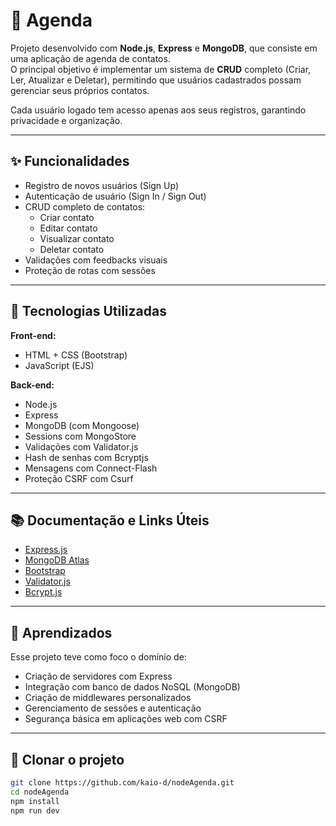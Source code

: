 # 📒 Agenda

Projeto desenvolvido com **Node.js**, **Express** e **MongoDB**, que consiste em uma aplicação de agenda de contatos.  
O principal objetivo é implementar um sistema de **CRUD** completo (Criar, Ler, Atualizar e Deletar), permitindo que usuários cadastrados possam gerenciar seus próprios contatos.

Cada usuário logado tem acesso apenas aos seus registros, garantindo privacidade e organização.

---

## ✨ Funcionalidades

- Registro de novos usuários (Sign Up)
- Autenticação de usuário (Sign In / Sign Out)
- CRUD completo de contatos:
  - Criar contato
  - Editar contato
  - Visualizar contato
  - Deletar contato
- Validações com feedbacks visuais
- Proteção de rotas com sessões

---

## 🚀 Tecnologias Utilizadas

**Front-end:**  
- HTML + CSS (Bootstrap)
- JavaScript (EJS)

**Back-end:**  
- Node.js  
- Express  
- MongoDB (com Mongoose)  
- Sessions com MongoStore  
- Validações com Validator.js  
- Hash de senhas com Bcryptjs  
- Mensagens com Connect-Flash  
- Proteção CSRF com Csurf  

---

## 📚 Documentação e Links Úteis

- [Express.js](https://expressjs.com/pt-br/)
- [MongoDB Atlas](https://www.mongodb.com/cloud/atlas)
- [Bootstrap](https://getbootstrap.com/)
- [Validator.js](https://github.com/validatorjs/validator.js)
- [Bcrypt.js](https://github.com/dcodeIO/bcrypt.js)

---


## 🧠 Aprendizados

Esse projeto teve como foco o domínio de:
- Criação de servidores com Express
- Integração com banco de dados NoSQL (MongoDB)
- Criação de middlewares personalizados
- Gerenciamento de sessões e autenticação
- Segurança básica em aplicações web com CSRF

---

## 📁 Clonar o projeto

```bash
git clone https://github.com/kaio-d/nodeAgenda.git
cd nodeAgenda
npm install
npm run dev
